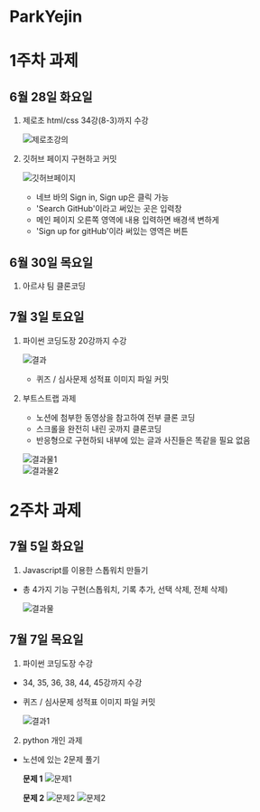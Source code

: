 # ParkYejin

# 1주차 과제

## 6월 28일 화요일

1.  제로초 html/css 34강(8-3)까지 수강

    ![제로초강의](<./제로초 인강/결과물.png>)

1.  깃허브 페이지 구현하고 커밋

    ![깃허브페이지](<./깃허브 페이지 과제/결과물.png>)

    - 네브 바의 Sign in, Sign up은 클릭 가능
    - 'Search GitHub'이라고 써있는 곳은 입력창
    - 메인 페이지 오른쪽 영역에 내용 입력하면 배경색 변하게
    - 'Sign up for gitHub'이라 써있는 영역은 버튼

## 6월 30일 목요일

1. 아르샤 팀 클론코딩

## 7월 3일 토요일

1. 파이썬 코딩도장 20강까지 수강

   ![결과](<./파이썬 과제/최종.png>)

   - 퀴즈 / 심사문제 성적표 이미지 파일 커밋

2. 부트스트랩 과제

   - 노션에 첨부한 동영상을 참고하여 전부 클론 코딩
   - 스크롤을 완전히 내린 곳까지 클론코딩
   - 반응형으로 구현하되 내부에 있는 글과 사진들은 똑같을 필요 없음

   ![결과물1](<./Bootstrap 과제/결과물1.png>)  
   ![결과물2](<./Bootstrap 과제/결과물2.png>)

# 2주차 과제

## 7월 5일 화요일

1. Javascript를 이용한 스톱워치 만들기

- 총 4가지 기능 구현(스톱워치, 기록 추가, 선택 삭제, 전체 삭제)

  ![결과물](<./Javascript 스톱워치 과제/결과물.png>)

## 7월 7일 목요일

1. 파이썬 코딩도장 수강

- 34, 35, 36, 38, 44, 45강까지 수강
- 퀴즈 / 심사문제 성적표 이미지 파일 커밋

  ![결과1](<./파이썬 과제/최종1.png>)

2. python 개인 과제

- 노션에 있는 2문제 풀기

  **문제 1**
  ![문제1](./python_problem/실행1.png)

  **문제 2**
  ![문제2](./python_problem/실행2.png)
  ![문제2](./python_problem/실행3.png)
